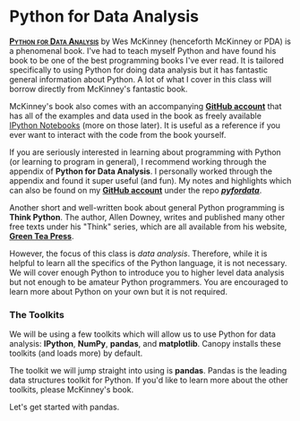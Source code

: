 # Python for Data Analysis

<span style="font-variant:small-caps">[**Python for Data Analysis**](http://www.amazon.com/Python-Data-Analysis-Wrangling-IPython/dp/1449319793)</span> by Wes McKinney (henceforth McKinney or PDA) is a phenomenal book. I've had to teach myself Python and have found his book to be one of the best programming books I've ever read. It is tailored specifically to using Python for doing data analysis but it has fantastic general information about Python. A lot of what I cover in this class will borrow directly from McKinney's fantastic book.

McKinney's book also comes with an accompanying [**GitHub account**](https://github.com/pydata/pydata-book) that has all of the examples and data used in the book as freely available [IPython Notebooks](http://ipython.org/notebook.html) (more on those later). It is useful as a reference if you ever want to interact with the code from the book yourself.

If you are seriously interested in learning about programming with Python (or learning to program in general), I recommend working through the appendix of **Python for Data Analysis**. I personally worked through the appendix and found it super useful (and fun). My notes and highlights which can also be found on my [**GitHub account**](https://github.com/ultinomics) under the repo [_**pyfordata**_](https://github.com/ultinomics/pyfordata).

Another short and well-written book about general Python programming is **Think Python**. The author, Allen Downey, writes and published many other free texts under his "Think" series, which are all available from his website, [**Green Tea Press**](http://www.greenteapress.com/). 

However, the focus of this class is *data analysis*. Therefore, while it is helpful to learn all the specifics of the Python language, it is not necessary. We will cover enough Python to introduce you to higher level data analysis but not enough to be amateur Python programmers. You are encouraged to learn more about Python on your own but it is not required.

### The Toolkits
We will be using a few toolkits which will allow us to use Python for data analysis: **IPython**, **NumPy**, **pandas**, and **matplotlib**. Canopy installs these toolkits (and loads more) by default. 

The toolkit we will jump straight into using is **pandas**. Pandas is the leading data structures toolkit for Python. If you'd like to learn more about the other toolkits, please McKinney's book.

Let's get started with pandas.


